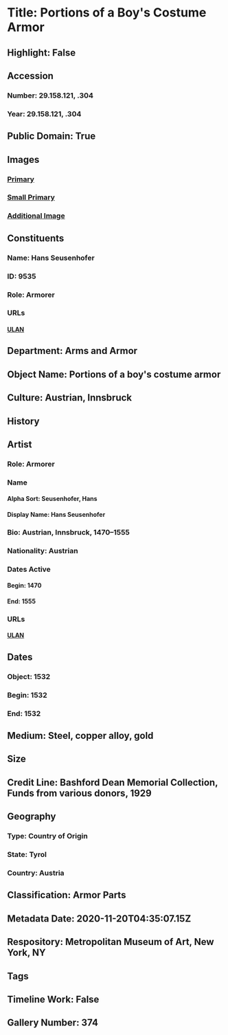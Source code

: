 # Title: Portions of a Boy's Costume Armor
## Highlight: False
## Accession
### Number: 29.158.121, .304
### Year: 29.158.121, .304
## Public Domain: True
## Images
### [Primary](https://images.metmuseum.org/CRDImages/aa/original/sfrl29.158.121_156939.jpg)
### [Small Primary](https://images.metmuseum.org/CRDImages/aa/web-large/sfrl29.158.121_156939.jpg)
### [Additional Image](https://images.metmuseum.org/CRDImages/aa/original/sfrl29.158.304_156940.jpg)
## Constituents
### Name: Hans Seusenhofer
### ID: 9535
### Role: Armorer
### URLs
#### [ULAN](http://vocab.getty.edu/page/ulan/500074074)
## Department: Arms and Armor
## Object Name: Portions of a boy's costume armor
## Culture: Austrian, Innsbruck
## History
## Artist
### Role: Armorer
### Name
#### Alpha Sort: Seusenhofer, Hans
#### Display Name: Hans Seusenhofer
### Bio: Austrian, Innsbruck, 1470–1555
### Nationality: Austrian
### Dates Active
#### Begin: 1470
#### End: 1555
### URLs
#### [ULAN](http://vocab.getty.edu/page/ulan/500074074)
## Dates
### Object: 1532
### Begin: 1532
### End: 1532
## Medium: Steel, copper alloy, gold
## Size
## Credit Line: Bashford Dean Memorial Collection, Funds from various donors, 1929
## Geography
### Type: Country of Origin
### State: Tyrol
### Country: Austria
## Classification: Armor Parts
## Metadata Date: 2020-11-20T04:35:07.15Z
## Respository: Metropolitan Museum of Art, New York, NY
## Tags
## Timeline Work: False
## Gallery Number: 374